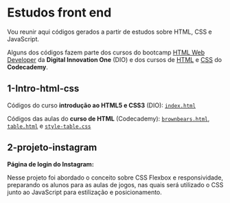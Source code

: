 # Estudos front end

Vou reunir aqui códigos gerados a partir de estudos sobre HTML, CSS e JavaScript.

Alguns dos códigos fazem parte dos cursos do bootcamp [HTML Web Developer](https://web.digitalinnovation.one/track/html-web-developer) da **Digital Innovation One** (DIO) e dos cursos de [HTML](https://www.codecademy.com/learn/learn-html) e [CSS](https://www.codecademy.com/learn/learn-css) do **Codecademy**.



## 1-Intro-html-css

Códigos do curso **introdução ao HTML5 e CSS3** (DIO):
[`index.html`](../1-intro-html-css/index.html)

Códigos das aulas do **curso de HTML** (Codecademy): [`brownbears.html`](../1-intro-html-css/brownbears.html), [`table.html`](../1-intro-html-css/table.html) e [`style-table.css`](../1-intro-html-css/style-table.css)

## 2-projeto-instagram

**Página de login do Instagram:** 

Nesse projeto foi abordado o conceito sobre CSS Flexbox e responsividade, preparando os alunos para as aulas de jogos, nas quais será utilizado o CSS junto ao JavaScript para estilização e posicionamento.
